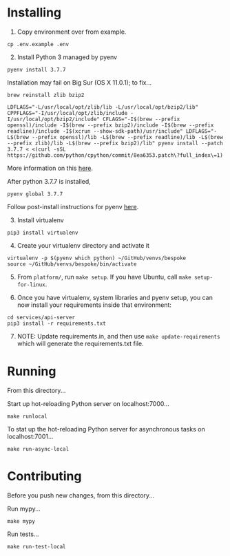 # Installing

1. Copy environment over from example.

```
cp .env.example .env
```

2. Install Python 3 managed by pyenv

```
pyenv install 3.7.7
```

Installation may fail on Big Sur (OS X 11.0.1); to fix...

```
brew reinstall zlib bzip2

LDFLAGS="-L/usr/local/opt/zlib/lib -L/usr/local/opt/bzip2/lib" CPPFLAGS="-I/usr/local/opt/zlib/include -I/usr/local/opt/bzip2/include" CFLAGS="-I$(brew --prefix openssl)/include -I$(brew --prefix bzip2)/include -I$(brew --prefix readline)/include -I$(xcrun --show-sdk-path)/usr/include" LDFLAGS="-L$(brew --prefix openssl)/lib -L$(brew --prefix readline)/lib -L$(brew --prefix zlib)/lib -L$(brew --prefix bzip2)/lib" pyenv install --patch 3.7.7 < <(curl -sSL https://github.com/python/cpython/commit/8ea6353.patch\?full_index\=1)
```

More information on this [here](https://github.com/pyenv/pyenv/issues/1740).

After python 3.7.7 is installed,

```
pyenv global 3.7.7
```

Follow post-install instructions for pyenv [here](https://github.com/pyenv/pyenv#homebrew-on-macos).

3. Install virtualenv

```
pip3 install virtualenv
```

4. Create your virtualenv directory and activate it

```
virtualenv -p $(pyenv which python) ~/GitHub/venvs/bespoke
source ~/GitHub/venvs/bespoke/bin/activate
```

5. From `platform/`, run `make setup`. If you have Ubuntu, call `make setup-for-linux`.

6. Once you have virtualenv, system libraries and pyenv setup, you can now install your requirements inside that environment:

```
cd services/api-server
pip3 install -r requirements.txt
```

7. NOTE: Update requirements.in, and then use `make update-requirements` which will generate the requirements.txt file.

# Running

From this directory...

Start up hot-reloading Python server on localhost:7000...

```
make runlocal
```

To stat up the hot-reloading Python server for asynchronous tasks on localhost:7001...

    make run-async-local

# Contributing

Before you push new changes, from this directory...

Run mypy...

```
make mypy
```

Run tests...

```
make run-test-local
```
